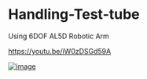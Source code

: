 # Handling-Test-tube
 Using 6DOF AL5D Robotic Arm 

https://youtu.be/iW0zDSGd59A

[![image](https://github.com/SahilRaut/Handling-Test-tube/assets/66782904/6d49bb60-8035-4059-bf6f-58a2e1f6ab2d)](https://www.youtube.com/watch?v=iW0zDSGd59A)
